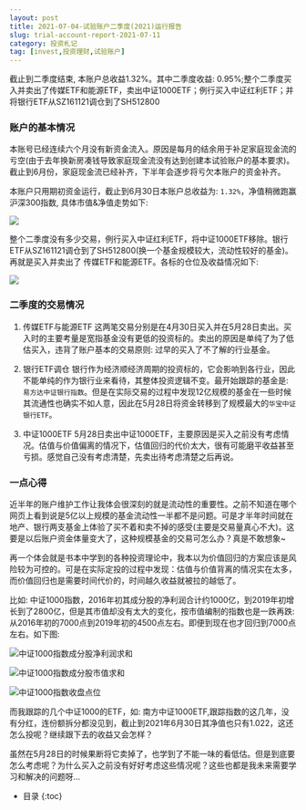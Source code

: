 ```yaml
---
layout: post
title: 2021-07-04-试验账户二季度(2021)运行报告
slug: trial-account-report-2021-07-11
category: 投资札记
tag: [invest,投资理财,试验账户]
---
```

截止到二季度结束, 本账户总收益1.32%。其中二季度收益: 0.95%;整个二季度买入并卖出了传媒ETF和能源ETF，卖出中证1000ETF；例行买入中证红利ETF；并将银行ETF从SZ161121调仓到了SH512800<!-- more -->

### 账户的基本情况

本账号已经连续六个月没有新资金流入。原因是每月的结余用于补足家庭现金流的亏空(由于去年换新房凑钱导致家庭现金流没有达到创建本试验账户的基本要求)。截止到6月份，家庭现金流已经补齐，下半年会逐步将亏欠本账户的资金补齐。

本账户只用期初资金运行，截止到6月30日本账户总收益为: `1.32%`，净值稍微跑赢沪深300指数, 具体市值&净值走势如下:

![](https://{{site.resource_url}}/uploads/2021/07/16268705508349.jpg)

整个二季度没有多少交易，例行买入中证红利ETF，将中证1000ETF移除。银行ETF从SZ161121调仓到了SH512800(换一个基金规模较大，流动性较好的基金)。再就是买入并卖出了 传媒ETF和能源ETF。各标的仓位及收益情况如下:

![](https://{{site.resource_url}}/uploads/2021/07/16268727846520.jpg)

### 二季度的交易情况

1. 传媒ETF与能源ETF
   这两笔交易分别是在4月30日买入并在5月28日卖出。买入时的主要考量是宽指基金没有更低的投资标的。卖出的原因是单纯了为了低估买入，违背了账户基本的交易原则: 过早的买入了不了解的行业基金。
   
1. 银行ETF调仓
   银行作为经济顺经济周期的投资标的，它会影响到各行业，因此不能单纯的作为银行业来看待，其整体投资逻辑不变。最开始跟踪的基金是: `易方达中证银行指数`。但是在实际交易的过程中发现12亿规模的基金在一些时候其流通性也确实不如人意，因此在5月28日将资金转移到了规模最大的`华宝中证银行ETF`。

1. 中证1000ETF
   5月28日卖出中证1000ETF，主要原因是买入之前没有考虑情况。估值与价值偏离的情况下，估值回归的代价太大，很有可能磨平收益甚至亏损。感觉自己没有考虑清楚，先卖出待考虑清楚之后再说。
   
### 一点心得

近半年的账户维护工作让我体会很深刻的就是流动性的重要性。之前不知道在哪个网页上看到说是5亿以上规模的基金流动性一半都不是问题。可是才半年时间就在地产、银行两支基金上体验了买不着和卖不掉的感受(主要是交易量真心不大)。这要是以后账户资金体量变大了，这种规模基金的交易可怎么办？真是不敢想象~

再一个体会就是书本中学到的各种投资理论中，我本以为价值回归的方案应该是风险较为可控的。可是在实际定投的过程中发现：估值与价值背离的情况实在太多，而价值回归也是需要时间代价的，时间越久收益就被拉的越低了。

比如: 中证1000指数，2016年初其成分股的净利润合计约1000亿，到2019年初增长到了2800亿，但是其市值却没有太大的变化，按市值编制的指数也是一跌再跌: 从2016年初的7000点到2019年初的4500点左右。即便到现在也才回归到7000点左右。如下图:

![中证1000指数成分股净利润求和](https://{{site.resource_url}}/uploads/2021/07/16272700310471.jpg)

![中证1000指数成分股市值求和](https://{{site.resource_url}}/uploads/2021/07/16272700774260.jpg)

![中证1000指数收盘点位](https://{{site.resource_url}}/uploads/2021/07/16272701084326.jpg)

而我跟踪的几个中证1000的ETF，如: 南方中证1000ETF,跟踪指数的这几年，没有分红，连份额拆分都没见到，截止到2021年6月30日其净值也只有1.022，这还怎么投呢？继续跟下去的收益又会怎样？

虽然在5月28日的时候果断将它卖掉了，也学到了不能一味的看低估。但是到底要怎么考虑呢？为什么买入之前没有好好考虑这些情况呢？这些也都是我未来需要学习和解决的问题呀...

* 目录
{:toc}
